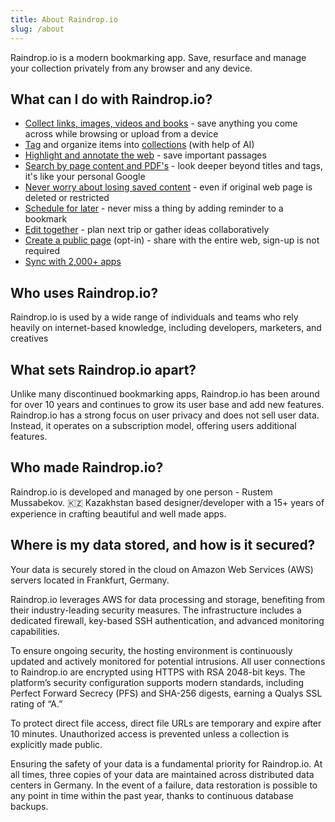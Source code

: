 ```yaml
---
title: About Raindrop.io
slug: /about
---
```


Raindrop.io is a modern bookmarking app.
Save, resurface and manage your collection privately from any browser and any device.

## What can I do with Raindrop.io?
- [Collect links, images, videos and books](../../using/bookmarks/index.md) - save anything you come across while browsing or upload from a device
- [Tag](../../using/tags/index.md) and organize items into [collections](../../using/collections/index.md) (with help of AI)
- [Highlight and annotate the web](../../using/highlights/index.md) - save important passages
- [Search by page content and PDF's](../../using/search/index.md) - look deeper beyond titles and tags, it's like your personal Google
- [Never worry about losing saved content](../../using/permanent-copy/index.md) - even if original web page is deleted or restricted
- [Schedule for later](../../using/reminders/index.md) - never miss a thing by adding reminder to a bookmark
- [Edit together](../../using/collaboration/index.md) - plan next trip or gather ideas collaboratively
- [Create a public page](../../using/public-page/index.md) (opt-in) - share with the entire web, sign-up is not required
- [Sync with 2,000+ apps](../../integrations/automation.md)

## Who uses Raindrop.io?
Raindrop.io is used by a wide range of individuals and teams who rely heavily on internet-based knowledge, including developers, marketers, and creatives

## What sets Raindrop.io apart?
Unlike many discontinued bookmarking apps, Raindrop.io has been around for over 10 years and continues to grow its user base and add new features. Raindrop.io has a strong focus on user privacy and does not sell user data. Instead, it operates on a subscription model, offering users additional features.

## Who made Raindrop.io?
Raindrop.io is developed and managed by one person - Rustem Mussabekov.
🇰🇿 Kazakhstan based designer/developer with a 15+ years of experience in crafting beautiful and well made apps.

## Where is my data stored, and how is it secured?
Your data is securely stored in the cloud on Amazon Web Services (AWS) servers located in Frankfurt, Germany.

Raindrop.io leverages AWS for data processing and storage, benefiting from their industry-leading security measures. The infrastructure includes a dedicated firewall, key-based SSH authentication, and advanced monitoring capabilities.

To ensure ongoing security, the hosting environment is continuously updated and actively monitored for potential intrusions. All user connections to Raindrop.io are encrypted using HTTPS with RSA 2048-bit keys. The platform’s security configuration supports modern standards, including Perfect Forward Secrecy (PFS) and SHA-256 digests, earning a Qualys SSL rating of “A.”

To protect direct file access, direct file URLs are temporary and expire after 10 minutes. Unauthorized access is prevented unless a collection is explicitly made public.

Ensuring the safety of your data is a fundamental priority for Raindrop.io. At all times, three copies of your data are maintained across distributed data centers in Germany. In the event of a failure, data restoration is possible to any point in time within the past year, thanks to continuous database backups.